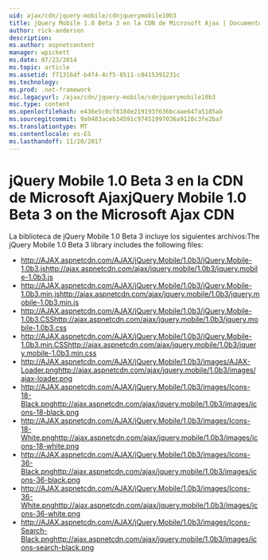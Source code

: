 ```yaml
---
uid: ajax/cdn/jquery-mobile/cdnjquerymobile10b3
title: jQuery Mobile 1.0 Beta 3 en la CDN de Microsoft Ajax | Documentos de Microsoft
author: rick-anderson
description: 
ms.author: aspnetcontent
manager: wpickett
ms.date: 07/23/2014
ms.topic: article
ms.assetid: f71316df-b4f4-4cf5-8511-c0415391231c
ms.technology: 
ms.prod: .net-framework
msc.legacyurl: /ajax/cdn/jquery-mobile/cdnjquerymobile10b3
msc.type: content
ms.openlocfilehash: e436e5c0cf818de219193f636bcaae647a5185ab
ms.sourcegitcommit: 9a9483aceb34591c97451997036a9120c3fe2baf
ms.translationtype: MT
ms.contentlocale: es-ES
ms.lasthandoff: 11/10/2017
---
```

<a name="jquery-mobile-10-beta-3-on-the-microsoft-ajax-cdn"></a><span data-ttu-id="6e9f6-102">jQuery Mobile 1.0 Beta 3 en la CDN de Microsoft Ajax</span><span class="sxs-lookup"><span data-stu-id="6e9f6-102">jQuery Mobile 1.0 Beta 3 on the Microsoft Ajax CDN</span></span>
====================
<span data-ttu-id="6e9f6-103">La biblioteca de jQuery Mobile 1.0 Beta 3 incluye los siguientes archivos:</span><span class="sxs-lookup"><span data-stu-id="6e9f6-103">The jQuery Mobile 1.0 Beta 3 library includes the following files:</span></span>

- <span data-ttu-id="6e9f6-104">http://AJAX.aspnetcdn.com/AJAX/jQuery.Mobile/1.0b3/jQuery.Mobile-1.0b3.js</span><span class="sxs-lookup"><span data-stu-id="6e9f6-104">http://ajax.aspnetcdn.com/ajax/jquery.mobile/1.0b3/jquery.mobile-1.0b3.js</span></span>
- <span data-ttu-id="6e9f6-105">http://AJAX.aspnetcdn.com/AJAX/jQuery.Mobile/1.0b3/jQuery.Mobile-1.0b3.min.js</span><span class="sxs-lookup"><span data-stu-id="6e9f6-105">http://ajax.aspnetcdn.com/ajax/jquery.mobile/1.0b3/jquery.mobile-1.0b3.min.js</span></span>
- <span data-ttu-id="6e9f6-106">http://AJAX.aspnetcdn.com/AJAX/jQuery.Mobile/1.0b3/jQuery.Mobile-1.0b3.CSS</span><span class="sxs-lookup"><span data-stu-id="6e9f6-106">http://ajax.aspnetcdn.com/ajax/jquery.mobile/1.0b3/jquery.mobile-1.0b3.css</span></span>
- <span data-ttu-id="6e9f6-107">http://AJAX.aspnetcdn.com/AJAX/jQuery.Mobile/1.0b3/jQuery.Mobile-1.0b3.min.CSS</span><span class="sxs-lookup"><span data-stu-id="6e9f6-107">http://ajax.aspnetcdn.com/ajax/jquery.mobile/1.0b3/jquery.mobile-1.0b3.min.css</span></span>
- <span data-ttu-id="6e9f6-108">http://AJAX.aspnetcdn.com/AJAX/jQuery.Mobile/1.0b3/images/AJAX-Loader.png</span><span class="sxs-lookup"><span data-stu-id="6e9f6-108">http://ajax.aspnetcdn.com/ajax/jquery.mobile/1.0b3/images/ajax-loader.png</span></span>
- <span data-ttu-id="6e9f6-109">http://AJAX.aspnetcdn.com/AJAX/jQuery.Mobile/1.0b3/images/Icons-18-Black.png</span><span class="sxs-lookup"><span data-stu-id="6e9f6-109">http://ajax.aspnetcdn.com/ajax/jquery.mobile/1.0b3/images/icons-18-black.png</span></span>
- <span data-ttu-id="6e9f6-110">http://AJAX.aspnetcdn.com/AJAX/jQuery.Mobile/1.0b3/images/Icons-18-White.png</span><span class="sxs-lookup"><span data-stu-id="6e9f6-110">http://ajax.aspnetcdn.com/ajax/jquery.mobile/1.0b3/images/icons-18-white.png</span></span>
- <span data-ttu-id="6e9f6-111">http://AJAX.aspnetcdn.com/AJAX/jQuery.Mobile/1.0b3/images/Icons-36-Black.png</span><span class="sxs-lookup"><span data-stu-id="6e9f6-111">http://ajax.aspnetcdn.com/ajax/jquery.mobile/1.0b3/images/icons-36-black.png</span></span>
- <span data-ttu-id="6e9f6-112">http://AJAX.aspnetcdn.com/AJAX/jQuery.Mobile/1.0b3/images/Icons-36-White.png</span><span class="sxs-lookup"><span data-stu-id="6e9f6-112">http://ajax.aspnetcdn.com/ajax/jquery.mobile/1.0b3/images/icons-36-white.png</span></span>
- <span data-ttu-id="6e9f6-113">http://AJAX.aspnetcdn.com/AJAX/jQuery.Mobile/1.0b3/images/Icons-Search-Black.png</span><span class="sxs-lookup"><span data-stu-id="6e9f6-113">http://ajax.aspnetcdn.com/ajax/jquery.mobile/1.0b3/images/icons-search-black.png</span></span>
